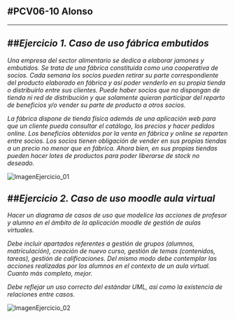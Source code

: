 #**PCV06-10 Alonso**
---
---

##***Ejercicio 1. Caso de uso fábrica embutidos***
---
*Una empresa del sector alimentario se dedica a elaborar jamones y embutidos. Se trata de una fábrica constituida como una cooperativa de socios. Cada semana los socios pueden retirar su parte correspondiente del producto elaborado en fábrica y así poder venderlo en su propia tienda o distribuirlo entre sus clientes. Puede haber socios que no dispongan de tienda ni red de distribución y que solamente quieran participar del reparto de beneficios y/o vender su parte de producto a otros socios.*

*La fábrica dispone de tienda física además de una aplicación web para que un cliente pueda consultar el catálogo, los precios y hacer pedidos online. Los beneficios obtenidos por la venta en fábrica y online se reparten entre socios. Los socios tienen obligación de vender en sus propias tiendas a un precio no menor que en fábrica. Ahora bien, en sus propias tiendas pueden hacer lotes de productos para poder liberarse de stock no deseado.*

![ImagenEjercicio_01]()


##***Ejercicio 2. Caso de uso moodle aula virtual***
---
*Hacer un diagrama de casos de uso que modelice las acciones de profesor y alumno en el ámbito de la aplicación moodle de gestión de aulas virtuales.*

*Debe incluir apartados referentes a gestión de grupos (alumnos, matriculación), creación de nuevo curso, gestión de temas (contenidos, tareas), gestión de calificaciones. Del mismo modo debe contemplar las acciones realizadas por los alumnos en el contexto de un aula virtual. Cuanto más completo, mejor.*

*Debe reflejar un uso correcto del estándar UML, así como la existencia de relaciones entre casos.*



![ImagenEjercicio_02]()